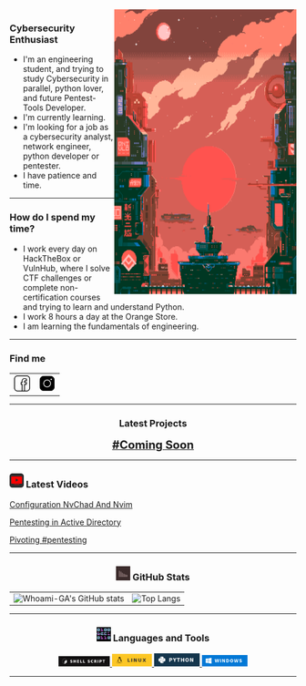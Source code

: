 <img align="right" alt="GIF" src="src/GifWelcome1.gif" width="320" height="500" />

### Cybersecurity Enthusiast
- I'm an engineering student, and trying to study Cybersecurity in parallel, python lover, and future Pentest-Tools Developer.
- I'm currently learning.
- I'm looking for a job as a cybersecurity analyst, network engineer, python developer or pentester.
- I have patience and time.
---
### How do I spend my time?
- I work every day on HackTheBox or VulnHub, where I solve CTF challenges or complete non-certification courses and trying to learn and understand Python.
- I work 8 hours a day at the Orange Store.
- I am learning the fundamentals of engineering.
---

### Find me

<table>
  <tr>
    <td>
      <a href="https://www.linkedin.com/in/adrian-george-lazar" target="_blank">
        <img src="src/facebook.png.gif" alt="LinkedIn" width="30px">
      </a>
    </td>
    <td>
      <a href="https://www.instagram.com/lazar.adrian.g/" target="_blank">
        <img src="src/instagram.png.gif" alt="Instagram" width="30px">
      </a>
    </td>
  </tr>
</table>

---
<h3 align="center">Latest Projects</h3>

<p align="center">
  <a href="Working">
    <span style="font-size: 20px; font-weight: bold;">#Coming Soon</span>
  </a>
</p>


---
<h3 align="left"><img src="./src/youtube_alternativ.png" width="25px" height="25px"> Latest Videos</h3>

<!-- YOUTUBE:START -->
[Configuration NvChad And Nvim](https://youtu.be/om9Mnm5hrfk)

[Pentesting in Active Directory](https://www.youtube.com/watch?v=OK741JiH52g)

[Pivoting #pentesting](https://www.youtube.com/watch?v=fw1Uk_v1yiI)
<!-- YOUTUBE:END -->


---

<h3 align="center"><img src="./src/estadistica2.gif" width="25px" height="25px"> GitHub Stats</h3>

<table align="center">
  <tr>
    <td>
      <img src="https://github-readme-stats.vercel.app/api?username=whoami-GA&show_icons=true&theme=onedark" alt="Whoami-GA's GitHub stats">
    </td>
    <td>
      <img src="https://github-readme-stats.vercel.app/api/top-langs/?username=whoami-GA&hide_progress=true&theme=onedark" alt="Top Langs">
    </td>
  </tr>
</table>


---

<h3 align="center"><img src="./src/0101.GIF" width="25px" height="25px"> Languages and Tools</h3>
<p align="center">
    <a href="https://www.youtube.com/channel/UCcxU7lCoMDO3M4_MfPqEt3g" target="_blank"> <img src="/src/BashBad.png" width="90px"/> </a>
    <a href="https://www.youtube.com/channel/UCcxU7lCoMDO3M4_MfPqEt3g" target="_blank"> <img src="/src/LinuxBad.png" width="70px"/> </a>
    <a href="https://www.youtube.com/channel/UCcxU7lCoMDO3M4_MfPqEt3g" target="_blank"> <img src="/src/PythonBad.png" width="80px"/> </a>
    <a href="https://www.youtube.com/channel/UCcxU7lCoMDO3M4_MfPqEt3g" target="_blank"> <img src="/src/WindowsBad.png" width="80px"/> </a>
</p>


---

[youtube]: https://www.youtube.com/channel/UCcxU7lCoMDO3M4_MfPqEt3g
[instagram]: https://www.instagram.com/g.lazar.adrian/
[facebook]: https://www.facebook.com/ady.lazar.10/
